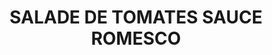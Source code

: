 ---
title: SALADE DE TOMATES SAUCE ROMESCO
draft: false
layout: recettes
type: entree
categories:
  - Salade
auteur: Auré
regime:
  - vegan
  - sans-gluten
cuisson: Oui
temperature: Froid
plate: 100
check: Non
checkAlwaysOk: false
ingredients:
  legumes:
    - title: Ail
      quantite: 2
      unit: tête·s
      commentaire: sauce
    - title: Tomate
      quantite: 2
      unit: Kg
      commentaire: sauce
    - title: Oignon
      quantite: 500
      unit: grammes
      commentaire: sauce
    - title: Poivron (rouge)
      quantite: 1
      unit: Kg
      commentaire: sauce
    - title: Cornichon
      quantite: 2
      unit: Kg
    - title: Oignon rouge
      quantite: 1.5
      unit: Kg
    - title: Tomate
      quantite: 14
      unit: Kg
  epices:
    - title: Vinaigre de Xérès
      quantite: 200
      unit: ml
      commentaire: sauce
    - title: Basilic
      quantite: 3
      unit: bottes
      commentaire: grosses
  autres:
    - title: Pain rassis sans gluten
      quantite: 250
      unit: grammes
      commentaire: sauce
  sec:
    - title: Amande
      quantite: 250
      unit: grammes
      commentaire: sauce
preparation: >-
  SAUCE ROMESCO : 


  Préchauffer le grill du four. Laver, [épépiner](https://www.academiedugout.fr/glossaire/epepiner_1497) les poivrons et les mettre sur une plaque peau vers le haut. [Éplucher les oignons, les émincer](https://www.academiedugout.fr/glossaire/eplucher-et-emincer-un-oignon_1523) et les glisser sous les poivrons. Laver et épépiner les tomates et les ajouter 

  sur la plaque. Y déposer aussi les gousses d’ail incisées et les tranches de pain rassis. Glisser la plaque dans le four. Retirer le pain dès qu’il est doré. Griller oignon, poivron, ail et tomate. 

  Assaisonner de fleur de sel, de poivre du moulin et d’un filet d’huile d’olive. Enfourner pendant 20 minutes.


  Dans le bol du mixeur. Rassembler le pain, les amandes torréfiées et les légumes grillés en prenant soin d’enlever la peau des gousses d’ail et celle des tomates. Ajouter du vinaigre de Xérès. 


  Mixer jusqu’à ce que le mélange soit en une purée homogène. Ajouter de l'huile d’olive. Si la sauce est trop épaisse l’allonger avec un peu d’eau. Goûter et rectifier son assaisonnement. La réserver au frais. 


  SALADE DE TOMATE :


  Laver les tomates, retirer le pédoncule et les couper en quartiers sans les épépiner.  Hacher grossièrement les cornichons. Émincer très finement les oignons rouges. Effeuiller es branches de basilic.


  Servir la sauce à part. Servir bien frais.
publishDate: 2025-05-30T18:36:00.000Z
uuid: le3bx1qm
titleslug: salade-de-tomates-sauce-romesco_le3bx1qm
---